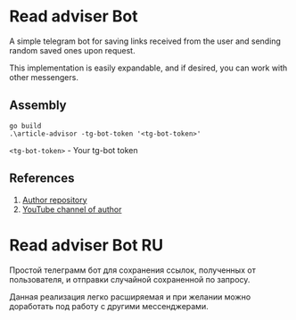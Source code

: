 # Read adviser Bot

A simple telegram bot for saving links received from the user and sending random saved ones upon request.

This implementation is easily expandable, and if desired, you can work with other messengers.

## Assembly

```
go build
.\article-advisor -tg-bot-token '<tg-bot-token>'
```
`<tg-bot-token>` - Your tg-bot token

## References

1. [Author repository](https://github.com/GolangLessons/Read-Adviser-Bot)
2. [YouTube channel of author](https://youtube.com/playlist?list=PLFAQFisfyqlWDwouVTUztKX2wUjYQ4T3l&si=CxsY60cfvZHQnMT6)

# Read adviser Bot RU

Простой телеграмм бот для сохранения ссылок, полученных от пользователя, и отправки случайной сохраненной по запросу.

Данная реализация легко расширяемая и при желании можно доработать под работу с другими мессенджерами.
